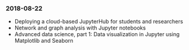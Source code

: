### 2018-08-22
* Deploying a cloud-based JupyterHub for students and researchers
* Network and graph analysis with Jupyter notebooks
* Advanced data science, part 1: Data visualization in Jupyter using Matplotlib and Seaborn

